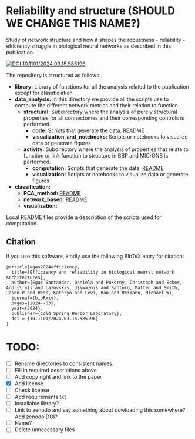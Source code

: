 # Reliability and structure (SHOULD WE CHANGE THIS NAME?)


Study of network structure and how it shapes the robustness - reliability - efficiency struggle in biological neural networks as described in this publication. 

[![DOI:10.1101/2024.03.15.585196](http://img.shields.io/badge/DOI-10.1101/2024.03.15.585196-B31B1B.svg)](https://doi.org/10.1101/2024.03.15.585196)

The repository is structured as follows:
 
- **library:** Library of functions for all the analysis related to the publication except for classficiation
- **data_analysis:** In this directory we provide all the scripts use to compute the different network metrics and their relation to function.
  - **structural:** Subdirectory where the analysis of purely structural properties for all connectomes and their corresponding controls is performed.
      - **code:** Scripts that generate the data.  [README](https://github.com/danielaegassan/reliability_and_structure/blob/main/data_analysis/structural/code/README.md)
      - **visualization_and_notebooks:** Scripts or notebooks to visualize data or generate figures 
  - **activity:** Subdirectory where the analysis of properties that relate to function or link function to structure in BBP and MICrONS is performed.
      - **computation:** Scripts that generate the data. [README](https://github.com/danielaegassan/reliability_and_structure/blob/main/data_analysis/activity/computation/README.md)
      - **visualization:** Scripts or notebooks to visualize data or generate figures
- **classification:**
  - **PCA_method:** [README](https://github.com/danielaegassan/reliability_and_structure/blob/main/classification/PCA_method/README.md)
  - **network_based:** [README](https://github.com/danielaegassan/reliability_and_structure/blob/main/classification/network_based/README.md)
  - **visualization:**

Local README files provide a description of the scripts used for computation.
 

## Citation  
If you use this software, kindly use the following BibTeX entry for citation:

```
@article{egas2024efficiency,
  title={Efficiency and reliability in biological neural network architectures},
  author={Egas Santander, Daniela and Pokorny, Christoph and Ecker, Andr{\'a}s and Lazovskis, J{\=a}nis and Santoro, Matteo and Smith, Jason P and Hess, Kathryn and Levi, Ran and Reimann, Michael W},
  journal={bioRxiv},
  pages={2024--03},
  year={2024},
  publisher={Cold Spring Harbor Laboratory},
  doi = {10.1101/2024.03.15.585196}
}
```

# TODO:
- [ ] Rename directories to consistent names.
- [ ] Fill in required descriptions above
- [ ] Add copy right and link to the paper
- [x] Add license
- [ ] Check license
- [ ] Add requirements.txt
- [ ] Installable library?
- [ ] Link to zenodo and say something about dowloading this somewhere? Add zenodo DOI?
- [ ] Name?
- [ ] Delete unnecessary files
